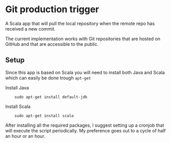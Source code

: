 # Git production trigger
A Scala app that will pull the local repository when the remote repo has received a new commit.

The current implementation works with Git repositories that are hosted on GitHub and that are accessible to the public.

## Setup
Since this app is based on Scala you will need to install both Java and Scala which can easily be done trough ```apt-get```

Install Java
```
    sudo apt-get install default-jdk
```

Install Scala
```
    sudo apt-get install scala
```

After installing all the required packages, I suggest setting up a cronjob that will execute the script periodically. My preference goes out to a cycle of half an hour or an hour.
